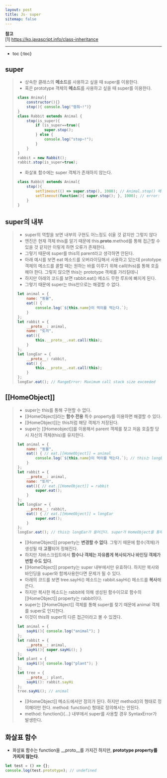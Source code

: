 ```yaml
---
layout: post
title: Js- super
sitemap: false
---
```


**참고**  
[1] <https://ko.javascript.info/class-inheritance>  
* * *  

* toc
{:toc}

## super
> * 상속한 클래스의 **메소드**를 사용하고 싶을 때 super를 이용한다.
> * 혹은 prototype 객체의 **메소드**를 사용하고 싶을 때 super를 이용한다.
> ~~~js
> class Animal{
>     constructor(){}
>     stop(){ console.log("멈춰~!")}
> }
> class Rabbit extends Animal {
>     stop(is_super){
>         if (is_super==true){
>             super.stop();
>         } else {
>             console.log("stop~!");
>         }
>     }
> }
> rabbit = new Rabbit();
> rabbit.stop(is_super=true);
> ~~~
> * 화살표 함수에는 super 객체가 존재하지 않는다.
> ~~~js
> class Rabbit extends Animal{
>     stop(){
>         setTimeout(() => super.stop(), 1000); // Animal.stop() 메소드가 실행
>         setTimeout(function(){ super.stop(); }, 1000); // error: super는 undefined 이다. ps) super는 객체의 메소드, 클래스의 메소드에서만 defined된다.
>     }
> }
> ~~~

## super의 내부
> * super의 역할을 보면 내부의 구현도 어느정도 쉬울 것 같지만 그렇지 않다
> * 엔진은 현재 객체 this를 알기 때문에 this.__proto__.method를 통해 접근할 수 있을 것 같지만 이렇게 하면 오류가 존재한다.
> * 그렇기 때문에 super를 this의 parent라고 생각하면 안된다.
> * 아래 예시를 보면 eat 메소드를 오버라이딩해서 사용하고 있는데 prototype 객체의 메소드를 콜할 때는 원하는 바를 이루기 위해 call(this)를 통해 호출해야 한다. 그렇지 않으면 this는 prototype 객체를 가리킬테니
> * 하지만 아래의 코드를 보면 rabbit.eat() 메소드 무한 루프에 빠지게 된다.
> * 그렇기 때문에 super는 this만으로는 해결할 수 없다.
> ~~~js
> let animal = {
>     name: "동물",
>     eat() {
>         console.log(`${this.name}이 먹이를 먹는다.`);
>     }
> };
> let rabbit = {
>     __proto__: animal,
>     name: "토끼",
>     eat(){
>         this.__proto__.eat.call(this);
>     }
> };
> let longEar = {
>     __proto__: rabbit,
>     eat() {
>         this.__proto__.eat.call(this);
>     }
> };
> longEar.eat(); // RangeError: Maximum call stack size exceeded
> ~~~

## [[HomeObject]]
> * super는 this를 통해 구현할 수 없다.
> * [[HomeObject]]라는 **함수 전용** 특수 property를 이용하면 해결할 수 있다.
> * [[HomeObject]]는 this처럼 해당 객체가 저장된다.
> * super는 [[Homeobject]]를 이용해서 parent 객체를 찾고 처음 호출할 당시 자신의 객체(this)를 유지한다.
> ~~~js
> let animal = {
>     name: "동물",
>     eat() { // eat.[[HomeObject]] = animal
>         console.log(`${this.name}이 먹이를 먹는다.`); // this는 longEar로 들어간다.
>     }
> };
> let rabbit = {
>     __proto__: animal,
>     name: "토끼",
>     eat(){ // eat.[[HomeObject]] = rabbit
>         super.eat();
>     }
> };
> let longEar = {
>     __proto__: rabbit,
>     eat() { // eat.[[HomeObject]] = longEar
>         super.eat();
>     }
> };
> longEar.eat(); // this는 longEar가 들어간다. super가 HomeObject를 통해 그렇게 되도록 유지한다.
> ~~~
> * [[HomeObject]] property는 **변경할 수 없다**. 그렇기 때문에 함수(객체)가 생성될 때 **고정**되어 정해진다.
> * 하지만 자바스크립트에서 **함수나 객체는 자유롭게 복사되거나 바인딩 객체가 변할 수도 있다**.
> * [[HomeObject]] property는 super 내부에서만 유효하다. 하지만 복사와 바인딩을 super와 함께사용한다면 문제가 될 수 있다.
> * 아래의 코드를 보면 tree.sayHi() 메소드는 rabbit.sayHi() 메소드를 **복사**해 쓴다.
> * 하지만 복사한 메소드는 rabbit에 의해 생성된 함수이므로 함수의 [[HomeObject]] property는 rabbit이다.
> * super는 [[HomeObject]] 객체를 통해 super를 찾기 때문에 animal 객체를 super로 인지한다.
> * 이것이 this와 super의 다른 접근이라고 볼 수 있겠다.
> ~~~js
> let animal = {
>     sayHi(){ console.log("animal"); }
> };
> let rabbit = {
>     __proto__: animal,
>     sayHi(){ super.sayHi(); }
> };
> let plant = {
>     sayHi(){ console.log("plant"); }
> };
> let tree = {
>     __proto__: plant,
>     sayHi(): rabbit.sayHi
> };
> tree.sayHi(); // animal
> ~~~
> * [[HomeObject]] 메소드에서만 정의가 된다. 하지만 method()의 형태로 정의해야만 한다. method: function() 형태로 정의해서는 안된다.
> * method: function(){...} 내부에서 super를 사용할 경우 SyntaxError가 발생한다.

## 화살표 함수
* 화살표 함수는 function을 __proto__를 가지긴 하지만, **prototype property를 가지지 않는다**.
~~~js
let test = () => {};
console.log(test.prototype); // undefined
~~~